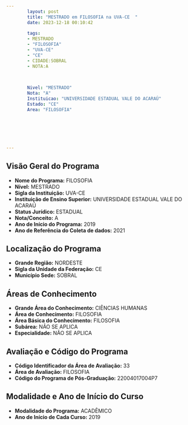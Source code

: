 ```yaml
---
        layout: post
        title: "MESTRADO em FILOSOFIA na UVA-CE  "
        date: 2023-12-18 00:10:42
     
        tags:
        - MESTRADO
        - "FILOSOFIA"
        - "UVA-CE"
        - "CE"
        - CIDADE:SOBRAL
        - NOTA:A
        
       

        Nivel: "MESTRADO"
        Nota: "A"
        Instituicao: "UNIVERSIDADE ESTADUAL VALE DO ACARAÚ"
        Estado: "CE"
        Area: "FILOSOFIA"
        
        
        
        
        
        
---
```

## Visão Geral do Programa
- **Nome do Programa:** FILOSOFIA
- **Nível:** MESTRADO
- **Sigla da Instituição:** UVA-CE
- **Instituição de Ensino Superior:** UNIVERSIDADE ESTADUAL VALE DO ACARAÚ
- **Status Jurídico:** ESTADUAL
- **Nota/Conceito:** A
- **Ano de Início do Programa:** 2019
- **Ano de Referência do Coleta de dados:** 2021

## Localização do Programa
- **Grande Região:** NORDESTE
- **Sigla da Unidade da Federação:** CE
- **Município Sede:** SOBRAL

## Áreas de Conhecimento
- **Grande Área do Conhecimento:** CIÊNCIAS HUMANAS
- **Área de Conhecimento:** FILOSOFIA
- **Área Básica do Conhecimento:** FILOSOFIA
- **Subárea:** NÃO SE APLICA
- **Especialidade:** NÃO SE APLICA

## Avaliação e Código do Programa
- **Código Identificador da Área de Avaliação:** 33
- **Área de Avaliação:** FILOSOFIA
- **Código do Programa de Pós-Graduação:** 22004017004P7


## Modalidade e Ano de Início do Curso
- **Modalidade do Programa:** ACADÊMICO
- **Ano de Início de Cada Curso:** 2019
